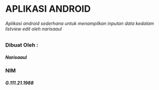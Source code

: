 # APLIKASI ANDROID
###### Aplikasi android sederhana untuk menampilkan inputan data kedalam listview edit oleh narisaaul

### Dibuat Oleh :
##### Narisaaul
### NIM
##### G.111.21.1988